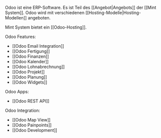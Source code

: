 Odoo ist eine ERP-Software. Es ist Teil des [[Angebot|Angebots]] der [[Mint System]]. Odoo wird mit verschiedenen [[Hosting-Modelle|Hosting-Modellen]] angeboten.

Mint System bietet ein [[Odoo-Hosting]].

Odoo Features:

* [[Odoo Email Integration]]
* [[Odoo Fertigung]]
* [[Odoo Finanzen]]
* [[Odoo Kalender]]
* [[Odoo Lohnabrechnung]]
* [[Odoo Projekt]]
* [[Odoo Planung]]
* [[Odoo Widgets]]

Odoo Apps:

* [[Odoo REST API]]

Odoo Integration:

* [[Odoo Map View]]
* [[Odoo Painpoints]]
* [[Odoo Development]]